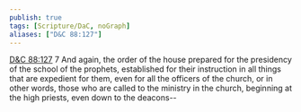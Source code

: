 ```yaml
---
publish: true
tags: [Scripture/DaC, noGraph]
aliases: ["D&C 88:127"]
---
```

[D&C 88:127](https://churchofjesuschrist.org/study/scriptures/dc-testament/dc/88?lang=eng&id=p127#p127) 7 And again, the order of the house prepared for the presidency of the school of the prophets, established for their instruction in all things that are expedient for them, even for all the officers of the church, or in other words, those who are called to the ministry in the church, beginning at the high priests, even down to the deacons--

